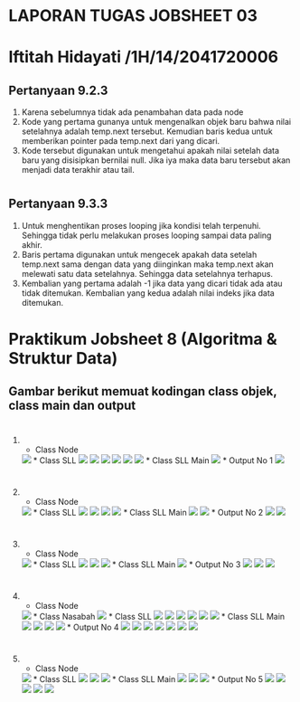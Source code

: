 # LAPORAN TUGAS JOBSHEET 03
# Iftitah Hidayati /1H/14/2041720006
## Pertanyaan 9.2.3
1.	Karena sebelumnya tidak ada penambahan data pada node
2.	Kode yang pertama gunanya untuk mengenalkan objek baru bahwa nilai setelahnya adalah temp.next tersebut. Kemudian baris kedua untuk memberikan pointer pada temp.next dari yang dicari.
3.	Kode tersebut digunakan untuk mengetahui apakah nilai setelah data baru yang disisipkan bernilai null. Jika iya maka data baru tersebut akan menjadi data terakhir atau tail.
#
## Pertanyaan 9.3.3
1.	Untuk menghentikan proses looping jika kondisi telah terpenuhi. Sehingga tidak perlu melakukan proses looping sampai data paling akhir.
2.	Baris pertama digunakan untuk mengecek apakah data setelah temp.next sama dengan data yang diinginkan maka temp.next akan melewati satu data setelahnya. Sehingga data setelahnya terhapus.
3.	Kembalian yang pertama adalah -1 jika data yang dicari tidak ada atau tidak ditemukan.
Kembalian yang kedua adalah nilai indeks jika data ditemukan.
#
# Praktikum Jobsheet 8 (Algoritma & Struktur Data)
## Gambar berikut memuat kodingan class objek, class main dan output
#
1. * Class Node
    <img src="./ss/No1.node.png">
    * Class SLL
    <img src="./ss/No1.SLL1.png">
    <img src="./ss/No1.SLL2.png">
    <img src="./ss/No1.SLL3.png">
    <img src="./ss/No1.SLL4.png">
    <img src="./ss/No1.SLL5.png">
    <img src="./ss/No1.SLL6.png">
    * Class SLL Main
    <img src="./ss/No1.SLLMain.png">
    * Output No 1
    <img src="./ss/OutputNo1.png">
#
2. * Class Node
    <img src="./ss/No2.node.png">
    * Class SLL
    <img src="./ss/No2.SLL1.png">
    <img src="./ss/No2.SLL2.png">
    <img src="./ss/No2.SLL3.png">
    <img src="./ss/No2.SLL4.png">
    * Class SLL Main
    <img src="./ss/No2.Main1.png">
    <img src="./ss/No2.Main2.png">
    * Output No 2
    <img src="./ss/OutputNo2.1.png">
    <img src="./ss/OutputNo2.2.png">
#
3. * Class Node
    <img src="./ss/No3.node.png">
    * Class SLL
    <img src="./ss/No3.SLL1.png">
    <img src="./ss/No3.SLL2.png">
    <img src="./ss/No3.SLL3.png">
    * Class SLL Main
    <img src="./ss/No3.Main.png">
    * Output No 3
    <img src="./ss/OutputNo3.1.png">
    <img src="./ss/OutputNo3.2.png">
    <img src="./ss/OutputNo3.3.png">
#
4. * Class Node
    <img src="./ss/No4.node.png">
    * Class Nasabah
    <img src="./ss/No4.nasabah.png">
    * Class SLL
    <img src="./ss/No4.SLL1.png">
    <img src="./ss/No4.SLL2.png">
    <img src="./ss/No4.SLL3.png">
    <img src="./ss/No4.SLL4.png">
    <img src="./ss/No4.SLL5.png">
    <img src="./ss/No4.SLL6.png">
    * Class SLL Main
    <img src="./ss/No4.Main1.png">
    <img src="./ss/No4.Main2.png">
    <img src="./ss/No4.Main3.png">
    <img src="./ss/No4.Main4.png">
    * Output No 4
    <img src="./ss/OutputNo4.1.png">
    <img src="./ss/OutputNo4.2.png">
    <img src="./ss/OutputNo4.3.png">
    <img src="./ss/OutputNo4.4.png">
    <img src="./ss/OutputNo4.5.png">
    <img src="./ss/OutputNo4.6.png">
    <img src="./ss/OutputNo4.7.png">
#
5. * Class Node
    <img src="./ss/No5.node.png">
    * Class SLL
    <img src="./ss/No5.SLL1.png">
    <img src="./ss/No5.SLL2.png">
    <img src="./ss/No5.SLL3.png">
    * Class SLL Main
    <img src="./ss/No5.Main1.png">
    <img src="./ss/No5.Main2.png">
    <img src="./ss/No5.Main3.png">
    * Output No 5
    <img src="./ss/OutputNo5.1.png">
    <img src="./ss/OutputNo5.2.png">
    <img src="./ss/OutputNo5.3.png">
    <img src="./ss/OutputNo5.4.png">
    <img src="./ss/OutputNo5.5.png">
#